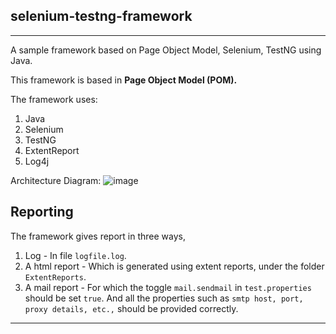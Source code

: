 selenium-testng-framework
---

---
A sample framework based on Page Object Model, Selenium, TestNG using Java.

This framework is based in **Page Object Model (POM).**

The framework uses:

1. Java
2. Selenium
3. TestNG
4. ExtentReport
5. Log4j

Architecture Diagram:
![image](https://user-images.githubusercontent.com/56670845/159148023-b4d1970e-92db-47ec-8d87-818fcbb01746.png)





Reporting
---
The framework gives report in three ways,

1. Log - In file `logfile.log`.
2. A html report - Which is generated using extent reports, under the folder `ExtentReports`.
3. A mail report - For which the toggle `mail.sendmail` in `test.properties` should be set `true`. And all the properties such as `smtp host, port, proxy details, etc.,` should be provided correctly.

---


